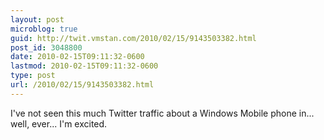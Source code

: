 ```yaml
---
layout: post
microblog: true
guid: http://twit.vmstan.com/2010/02/15/9143503382.html
post_id: 3048800
date: 2010-02-15T09:11:32-0600
lastmod: 2010-02-15T09:11:32-0600
type: post
url: /2010/02/15/9143503382.html
---
```

I've not seen this much Twitter traffic about a Windows Mobile phone in... well, ever... I'm excited.
